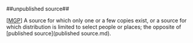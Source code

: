 ##unpublished source##

\[[MGP](SOURCES.md#MGP)\] A source for which only one or a few copies exist, or a source for which distribution is limited to select people or places; the opposite of [published source](published source.md).
